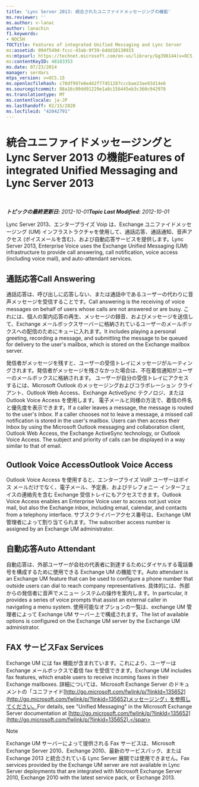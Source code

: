 ```yaml
---
title: 'Lync Server 2013: 統合されたユニファイドメッセージングの機能'
ms.reviewer: ''
ms.author: v-lanac
author: lanachin
f1.keywords:
- NOCSH
TOCTitle: Features of integrated Unified Messaging and Lync Server
ms:assetid: 094f549d-fccc-43ab-9f39-6ddd18130915
ms:mtpsurl: https://technet.microsoft.com/en-us/library/Gg398144(v=OCS.15)
ms:contentKeyID: 48183353
ms.date: 07/23/2014
manager: serdars
mtps_version: v=OCS.15
ms.openlocfilehash: c70df997e0ed42f77451287cccbae23ae93d14e6
ms.sourcegitcommit: 88a16c09dd91229e1a8c156445eb3c360c942978
ms.translationtype: MT
ms.contentlocale: ja-JP
ms.lasthandoff: 02/15/2020
ms.locfileid: "42042791"
---
```

<div data-xmlns="http://www.w3.org/1999/xhtml">

<div class="topic" data-xmlns="http://www.w3.org/1999/xhtml" data-msxsl="urn:schemas-microsoft-com:xslt" data-cs="http://msdn.microsoft.com/">

<div data-asp="http://msdn2.microsoft.com/asp">

# <a name="features-of-integrated-unified-messaging-and-lync-server-2013"></a><span data-ttu-id="e4998-102">統合ユニファイドメッセージングと Lync Server 2013 の機能</span><span class="sxs-lookup"><span data-stu-id="e4998-102">Features of integrated Unified Messaging and Lync Server 2013</span></span>

</div>

<div id="mainSection">

<div id="mainBody">

<span> </span>

<span data-ttu-id="e4998-103">_**トピックの最終更新日:** 2012-10-01_</span><span class="sxs-lookup"><span data-stu-id="e4998-103">_**Topic Last Modified:** 2012-10-01_</span></span>

<span data-ttu-id="e4998-104">Lync Server 2013、エンタープライズ Voip は、Exchange ユニファイドメッセージング (UM) インフラストラクチャを使用して、通話応答、通話通知、音声アクセス (ボイスメールを含む)、および自動応答サービスを提供します。</span><span class="sxs-lookup"><span data-stu-id="e4998-104">Lync Server 2013, Enterprise Voice uses the Exchange Unified Messaging (UM) infrastructure to provide call answering, call notification, voice access (including voice mail), and auto-attendant services.</span></span>

<div>

## <a name="call-answering"></a><span data-ttu-id="e4998-105">通話応答</span><span class="sxs-lookup"><span data-stu-id="e4998-105">Call Answering</span></span>

<span data-ttu-id="e4998-106">通話応答は、呼び出しに応答しない、または通話中であるユーザーの代わりに音声メッセージを受信することです。</span><span class="sxs-lookup"><span data-stu-id="e4998-106">Call answering is the receiving of voice messages on behalf of users whose calls are not answered or are busy.</span></span> <span data-ttu-id="e4998-107">これには、個人の案内応答の再生、メッセージの録音、およびメッセージを送信して、Exchange メールボックスサーバーに格納されているユーザーのメールボックスへの配信のためにキューに入れます。</span><span class="sxs-lookup"><span data-stu-id="e4998-107">It includes playing a personal greeting, recording a message, and submitting the message to be queued for delivery to the user's mailbox, which is stored on the Exchange mailbox server.</span></span>

<span data-ttu-id="e4998-p102">発信者がメッセージを残すと、ユーザーの受信トレイにメッセージがルーティングされます。発信者がメッセージを残さなかった場合は、不在着信通知がユーザーのメールボックスに格納されます。 ユーザーが自分の受信トレイにアクセスするには、Microsoft Outlook のメッセージングおよびコラボレーション クライアント、Outlook Web Access、Exchange ActiveSync テクノロジ、または Outlook Voice Access を使用します。 電子メールと同様の方法で、着信の件名と優先度を表示できます。</span><span class="sxs-lookup"><span data-stu-id="e4998-p102">If a caller leaves a message, the message is routed to the user's Inbox. If a caller chooses not to leave a message, a missed call notification is stored in the user's mailbox. Users can then access their Inbox by using the Microsoft Outlook messaging and collaboration client, Outlook Web Access, the Exchange ActiveSync technology, or Outlook Voice Access. The subject and priority of calls can be displayed in a way similar to that of email.</span></span>

</div>

<div>

## <a name="outlook-voice-access"></a><span data-ttu-id="e4998-112">Outlook Voice Access</span><span class="sxs-lookup"><span data-stu-id="e4998-112">Outlook Voice Access</span></span>

<span data-ttu-id="e4998-113">Outlook Voice Access を使用すると、エンタープライズ VoIP ユーザーはボイス メールだけでなく、電子メール、予定表、およびテレフォニー インターフェイスの連絡先を含む Exchange 受信トレイにもアクセスできます。</span><span class="sxs-lookup"><span data-stu-id="e4998-113">Outlook Voice Access enables an Enterprise Voice user to access not just voice mail, but also the Exchange inbox, including email, calendar, and contacts from a telephony interface.</span></span> <span data-ttu-id="e4998-114">サブスクライバーアクセス番号は、Exchange UM 管理者によって割り当てられます。</span><span class="sxs-lookup"><span data-stu-id="e4998-114">The subscriber access number is assigned by an Exchange UM administrator.</span></span>

</div>

<div>

## <a name="auto-attendant"></a><span data-ttu-id="e4998-115">自動応答</span><span class="sxs-lookup"><span data-stu-id="e4998-115">Auto Attendant</span></span>

<span data-ttu-id="e4998-116">自動応答は、外部ユーザーが会社の代表者に到達するためにダイヤルする電話番号を構成するために使用できる Exchange UM の機能です。</span><span class="sxs-lookup"><span data-stu-id="e4998-116">Auto attendant is an Exchange UM feature that can be used to configure a phone number that outside users can dial to reach company representatives.</span></span> <span data-ttu-id="e4998-117">具体的には、外部からの発信者に音声でメニュー システムの操作を案内します。</span><span class="sxs-lookup"><span data-stu-id="e4998-117">In particular, it provides a series of voice prompts that assist an external caller in navigating a menu system.</span></span> <span data-ttu-id="e4998-118">使用可能なオプションの一覧は、exchange UM 管理者によって Exchange UM サーバー上で構成されます。</span><span class="sxs-lookup"><span data-stu-id="e4998-118">The list of available options is configured on the Exchange UM server by the Exchange UM administrator.</span></span>

</div>

<div>

## <a name="fax-services"></a><span data-ttu-id="e4998-119">FAX サービス</span><span class="sxs-lookup"><span data-stu-id="e4998-119">Fax Services</span></span>

<span data-ttu-id="e4998-120">Exchange UM には fax 機能が含まれています。これにより、ユーザーは Exchange メールボックスで着信 fax を受信できます。</span><span class="sxs-lookup"><span data-stu-id="e4998-120">Exchange UM includes fax features, which enable users to receive incoming faxes in their Exchange mailboxes.</span></span> <span data-ttu-id="e4998-121">詳細については、Microsoft Exchange Server のドキュメントの「ユニファイド[http://go.microsoft.com/fwlink/p/?linkId=135652](http://go.microsoft.com/fwlink/p/?linkid=135652)メッセージング」を参照してください。</span><span class="sxs-lookup"><span data-stu-id="e4998-121">For details, see "Unified Messaging" in the Microsoft Exchange Server documentation at [http://go.microsoft.com/fwlink/p/?linkId=135652](http://go.microsoft.com/fwlink/p/?linkid=135652).</span></span>

<div>


> [!NOTE]  
> <span data-ttu-id="e4998-122">Exchange UM サーバーによって提供される Fax サービスは、Microsoft Exchange Server 2010、Exchange 2010、最新のサービスパック、または Exchange 2013 と統合されている Lync Server 展開では使用できません。</span><span class="sxs-lookup"><span data-stu-id="e4998-122">Fax services provided by the Exchange UM server are not available in Lync Server deployments that are integrated with Microsoft Exchange Server 2010, Exchange 2010 with the latest service pack, or Exchange 2013.</span></span>



</div>

</div>

</div>

<span> </span>

</div>

</div>

</div>

